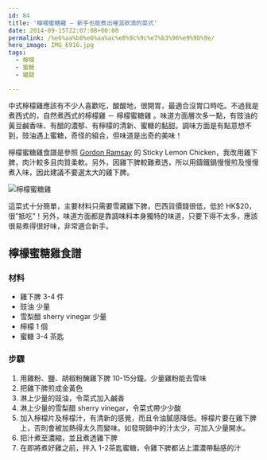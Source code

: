 ```yaml
---
id: 84
title: '檸檬蜜糖雞 – 新手也能煮出唾涎欲滴的菜式'
date: 2014-09-15T22:07:08+00:00
permalink: /%e6%aa%b8%e6%aa%ac%e8%9c%9c%e7%b3%96%e9%9b%9e/
hero_image: IMG_6916.jpg
tags:
  - 檸檬
  - 蜜糖
  - 雞腿

---
```

中式檸檬雞應該有不少人喜歡吃，酸酸地，很開胃，最適合沒胃口時吃。不過我是煮西式的，自然煮西式的檸檬雞 － 檸檬蜜糖雞 。味道方面層次多一點，有豉油的黃豆鹹香味、有醋的濃郁、有檸檬的清新、蜜糖的黏甜。調味方面是有點意想不到，豉油遇上蜜糖，奇怪的組合，但味道是出奇的美味！

<!--more-->

檸檬蜜糖雞食譜是參照 [Gordon Ramsay](http://www.gordonramsay.com/) 的 Sticky Lemon Chicken，我改用雞下脾，肉汁較多且肉質柔軟。另外，因雞下脾較難煮透，所以用鑄鐵鍋慢慢煎及慢慢煮入味，因此建議不要選太大的雞下脾。

![檸檬蜜糖雞](/assets/photos/post-images-w250/IMG_6910.jpg)

這菜式十分簡單，主要材料只需要雪藏雞下脾，巴西貨價錢很低，低於 HK$20，很”抵吃”！另外，味道方面都是靠調味料本身獨特的味道，只要下得不太多，應該很易煮得很好味，非常適合新手。

## 檸檬蜜糖雞食譜

### 材料

* 雞下脾 3-4 件
* 豉油 少量
* 雪梨醋 sherry vinegar 少量
* 檸檬 1 個
* 蜜糖 3-4 茶匙 

### 步驟

1. 用雞粉、鹽、胡椒粉醃雞下脾 10-15分鐘。少量雞粉能去雪味
2. 把雞下脾煎成金黃色
3. 淋上少量的豉油，令菜式加入鹹香
4. 淋上少量的雪梨醋 sherry vinegar，令菜式帶少少酸
5. 加入檸檬片及檸檬汁，有清新的感覺，而且令油膩感降低。檸檬片要在雞下脾上，否則會被加熱得太久而變味。如發現鍋中的汁太少，可加入少量開水。
6. 把汁煮至濃縮，並且煮透雞下脾
7. 在即將煮好雞之前，拌入 1-2茶匙蜜糖，令雞下脾都沾上濃濃帶黏感的汁

